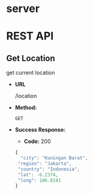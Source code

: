 # server

# REST API 
**Get Location**
----
  get current location

* **URL**

  /location

* **Method:**

  `GET`

* **Success Response:**

  * **Code:** 200 <br />

   ```javascript
  {
	 "city": "Kuningan Barat",
    "region": "Jakarta",
    "country": "Indonesia",
    "lat": -6.2374,
    "long": 106.8181
  }
```




    